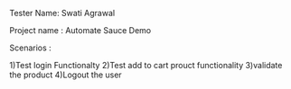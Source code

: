 Tester Name: Swati Agrawal

Project name : Automate Sauce Demo

Scenarios :

1)Test login Functionalty
2)Test add to cart prouct functionality
3)validate the product
4)Logout the user
